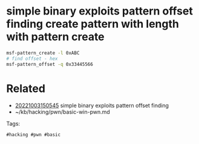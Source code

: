 # simple binary exploits pattern offset finding create pattern with length with pattern create
```bash
msf-pattern_create -l 0xABC
# find offset - hex
msf-pattern_offset -q 0x33445566
```

# Related

- [20221003150545](/zet/20221003150545/README.md) simple binary exploits pattern offset finding
- ~/kb/hacking/pwn/basic-win-pwn.md

Tags:

    #hacking #pwn #basic 
